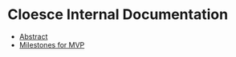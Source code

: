 # Cloesce Internal Documentation

- [Abstract](/abstract)
- [Milestones for MVP](schreiber/v0.1.0_milestones/)
